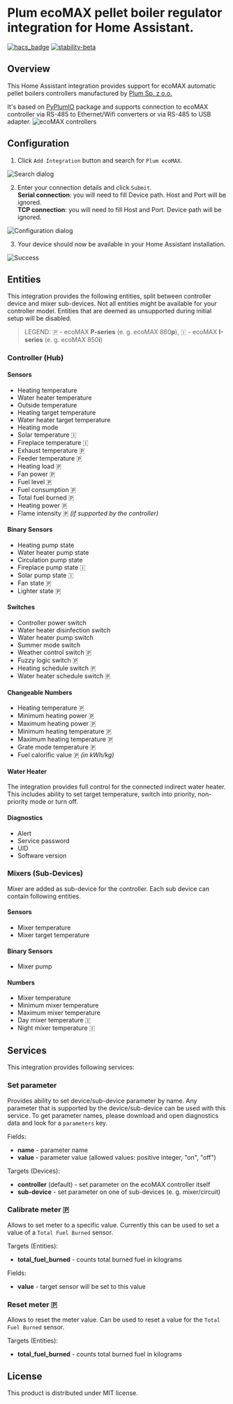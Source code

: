 # Plum ecoMAX pellet boiler regulator integration for Home Assistant.
[![hacs_badge](https://img.shields.io/badge/HACS-Custom-41BDF5.svg)](https://github.com/hacs/integration)
[![stability-beta](https://img.shields.io/badge/stability-beta-33bbff.svg)](https://github.com/mkenney/software-guides/blob/master/STABILITY-BADGES.md#beta)

## Overview
This Home Assistant integration provides support for ecoMAX automatic pellet boilers controllers manufactured by [Plum Sp. z o.o.](https://www.plum.pl/)

It's based on [PyPlumIO](https://github.com/denpamusic/PyPlumIO) package and supports connection to ecoMAX controller via RS-485 to Ethernet/Wifi converters or via RS-485 to USB adapter.
![ecoMAX controllers](https://raw.githubusercontent.com/denpamusic/homeassistant-plum-ecomax/main/images/ecomax.png)

## Configuration
1. Click `Add Integration` button and search for `Plum ecoMAX`.

![Search dialog](https://raw.githubusercontent.com/denpamusic/homeassistant-plum-ecomax/main/images/search.png)

2. Enter your connection details and click `Submit`.  
__Serial connection__: you will need to fill Device path. Host and Port will be ignored.  
__TCP connection__: you will need to fill Host and Port. Device path will be ignored.

![Configuration dialog](https://raw.githubusercontent.com/denpamusic/homeassistant-plum-ecomax/main/images/config.png)

3. Your device should now be available in your Home Assistant installation.

![Success](https://raw.githubusercontent.com/denpamusic/homeassistant-plum-ecomax/main/images/success.png)

## Entities
This integration provides the following entities, split between controller device and mixer sub-devices.
Not all entities might be available for your controller model. Entities that are deemed as unsupported during
initial setup will be disabled.

> LEGEND: 🇵 - ecoMAX __P-series__ (e. g. ecoMAX 860**p**), 🇮 - ecoMAX __I-series__ (e. g. ecoMAX 850**i**)

### Controller (Hub)
#### Sensors
- Heating temperature
- Water heater temperature
- Outside temperature
- Heating target temperature
- Water heater target temperature 
- Heating mode
- Solar temperature 🇮
- Fireplace temperature 🇮
- Exhaust temperature 🇵
- Feeder temperature 🇵
- Heating load 🇵
- Fan power 🇵
- Fuel level 🇵
- Fuel consumption 🇵
- Total fuel burned 🇵
- Heating power 🇵
- Flame intensity 🇵 _(if supported by the controller)_

#### Binary Sensors
- Heating pump state
- Water heater pump state
- Circulation pump state
- Fireplace pump state 🇮
- Solar pump state 🇮
- Fan state 🇵
- Lighter state 🇵

#### Switches
- Controller power switch
- Water heater disinfection switch
- Water heater pump switch
- Summer mode switch
- Weather control switch 🇵
- Fuzzy logic switch 🇵
- Heating schedule switch 🇵
- Water heater schedule switch 🇵

#### Changeable Numbers
- Heating temperature 🇵
- Minimum heating power 🇵
- Maximum heating power 🇵
- Minimum heating temperature 🇵
- Maximum heating temperature 🇵
- Grate mode temperature 🇵
- Fuel calorific value 🇵 _(in kWh/kg)_

#### Water Heater
The integration provides full control for the connected indirect water heater.  
This includes ability to set target temperature, switch into priority, non-priority mode or turn off.

#### Diagnostics
- Alert
- Service password
- UID
- Software version

### Mixers (Sub-Devices)
Mixer are added as sub-device for the controller. Each sub device can contain following entities.

#### Sensors
- Mixer temperature
- Mixer target temperature

#### Binary Sensors
- Mixer pump

#### Numbers
- Mixer temperature
- Minimum mixer temperature
- Maximum mixer temperature
- Day mixer temperature 🇮
- Night mixer temperature 🇮

## Services
This integration provides following services:

### Set parameter
Provides ability to set device/sub-device parameter by name. Any parameter that is supported by the device/sub-device can be used with this service. To get parameter names, please download and open diagnostics data and look for a `parameters` key.

Fields:
- __name__ - parameter name
- __value__ - parameter value (allowed values: positive integer, "on", "off")

Targets (Devices):
- __controller__ (default) - set parameter on the ecoMAX controller itself
- __sub-device__ - set parameter on one of sub-devices (e. g. mixer/circuit)

### Calibrate meter 🇵
Allows to set meter to a specific value. Currently this can be used to set a value of a `Total Fuel Burned` sensor.

Targets (Entities):
 - __total_fuel_burned__ - counts total burned fuel in kilograms

Fields:
 - __value__ - target sensor will be set to this value

### Reset meter 🇵
Allows to reset the meter value. Can be used to reset a value for the `Total Fuel Burned` sensor.

Targets (Entities):
 - __total_fuel_burned__ - counts total burned fuel in kilograms

## License
This product is distributed under MIT license.
